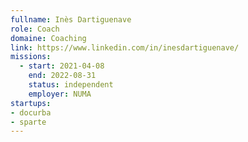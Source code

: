 ```yaml
---
fullname: Inès Dartiguenave
role: Coach
domaine: Coaching
link: https://www.linkedin.com/in/inesdartiguenave/
missions:
  - start: 2021-04-08
    end: 2022-08-31
    status: independent
    employer: NUMA
startups:
- docurba
- sparte
---
```


